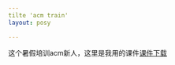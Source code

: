 ```yaml
---
tilte 'acm train'
layout: posy

---
```


这个暑假培训acm新人，这里是我用的课件<a href = "/ACM/dp_and_search.pdf">课件下载</a>
